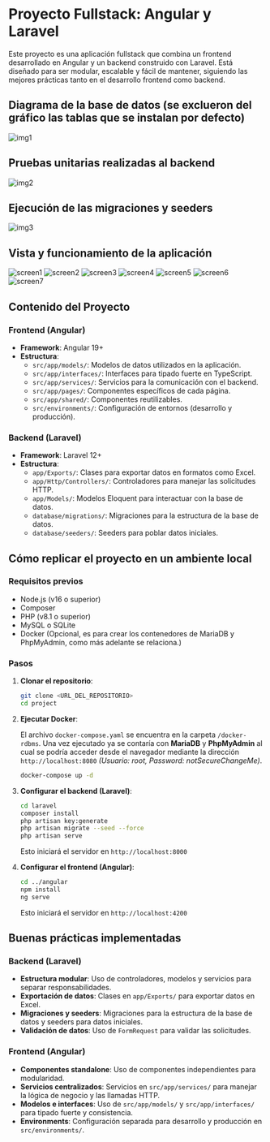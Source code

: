 # Proyecto Fullstack: Angular y Laravel

Este proyecto es una aplicación fullstack que combina un frontend desarrollado en Angular y un backend construido con Laravel. Está diseñado para ser modular, escalable y fácil de mantener, siguiendo las mejores prácticas tanto en el desarrollo frontend como backend.

## Diagrama de la base de datos (se exclueron del gráfico las tablas que se instalan por defecto)

![img1](images/mer.png)

## Pruebas unitarias realizadas al backend

![img2](images/test-backend.png)

## Ejecución de las migraciones y seeders

![img3](images/migrations.png)

## Vista y funcionamiento de la aplicación

![screen1](images/screen1.png)
![screen2](images/screen2.png)
![screen3](images/screen3.png)
![screen4](images/screen4.png)
![screen5](images/screen5.png)
![screen6](images/screen6.png)
![screen7](images/screen7.png)

## Contenido del Proyecto

### Frontend (Angular)
- **Framework**: Angular 19+
- **Estructura**:
  - `src/app/models/`: Modelos de datos utilizados en la aplicación.
  - `src/app/interfaces/`: Interfaces para tipado fuerte en TypeScript.
  - `src/app/services/`: Servicios para la comunicación con el backend.
  - `src/app/pages/`: Componentes específicos de cada página.
  - `src/app/shared/`: Componentes reutilizables.
  - `src/environments/`: Configuración de entornos (desarrollo y producción).

### Backend (Laravel)
- **Framework**: Laravel 12+
- **Estructura**:
  - `app/Exports/`: Clases para exportar datos en formatos como Excel.
  - `app/Http/Controllers/`: Controladores para manejar las solicitudes HTTP.
  - `app/Models/`: Modelos Eloquent para interactuar con la base de datos.
  - `database/migrations/`: Migraciones para la estructura de la base de datos.
  - `database/seeders/`: Seeders para poblar datos iniciales.

## Cómo replicar el proyecto en un ambiente local

### Requisitos previos
- Node.js (v16 o superior)
- Composer
- PHP (v8.1 o superior)
- MySQL o SQLite
- Docker (Opcional, es para crear los contenedores de MariaDB y PhpMyAdmin, como más adelante se relaciona.)

### Pasos

1. **Clonar el repositorio**:
   ```bash
   git clone <URL_DEL_REPOSITORIO>
   cd project
   ```

2. **Ejecutar Docker**:

   El archivo `docker-compose.yaml` se encuentra en la carpeta `/docker-rdbms`. Una vez ejecutado ya se contaría con **MariaDB** y **PhpMyAdmin** al cual se podría acceder desde el navegador mediante la dirección `http://localhost:8080` *(Usuario: root, Password: notSecureChangeMe)*.

   ```bash
   docker-compose up -d
   ```

3. **Configurar el backend (Laravel)**:

   ```bash
   cd laravel
   composer install
   php artisan key:generate
   php artisan migrate --seed --force
   php artisan serve
   ```
   Esto iniciará el servidor en `http://localhost:8000`

4. **Configurar el frontend (Angular)**:

   ```bash
   cd ../angular
   npm install
   ng serve
   ```
   Esto iniciará el servidor en `http://localhost:4200`

## Buenas prácticas implementadas

### Backend (Laravel)
- **Estructura modular**: Uso de controladores, modelos y servicios para separar responsabilidades.
- **Exportación de datos**: Clases en `app/Exports/` para exportar datos en Excel.
- **Migraciones y seeders**: Migraciones para la estructura de la base de datos y seeders para datos iniciales.
- **Validación de datos**: Uso de `FormRequest` para validar las solicitudes.

### Frontend (Angular)
- **Componentes standalone**: Uso de componentes independientes para modularidad.
- **Servicios centralizados**: Servicios en `src/app/services/` para manejar la lógica de negocio y las llamadas HTTP.
- **Modelos e interfaces**: Uso de `src/app/models/` y `src/app/interfaces/` para tipado fuerte y consistencia.
- **Environments**: Configuración separada para desarrollo y producción en `src/environments/`.
